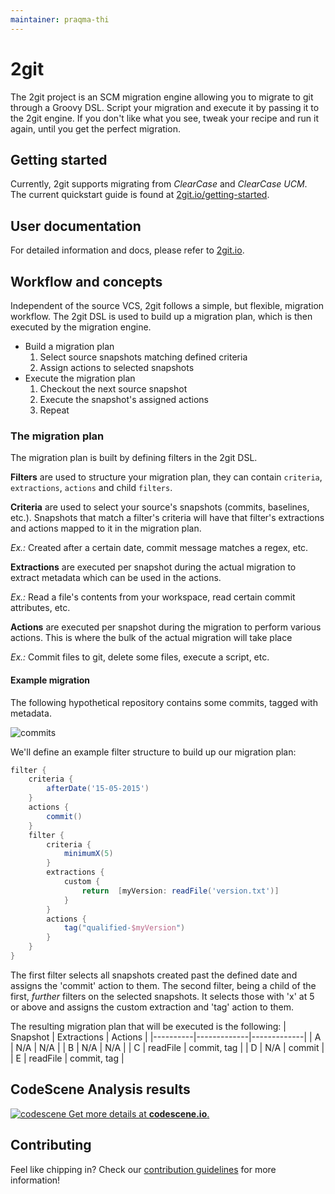 ```yaml
---
maintainer: praqma-thi
---
```


# 2git

The 2git project is an SCM migration engine allowing you to migrate to git through a Groovy DSL.
Script your migration and execute it by passing it to the 2git engine.
If you don't like what you see, tweak your recipe and run it again, until you get the perfect migration.

## Getting started

Currently, 2git supports migrating from *ClearCase* and *ClearCase UCM*.
The current quickstart guide is found at [2git.io/getting-started](http://www.2git.io/getting-started/).

## User documentation

For detailed information and docs, please refer to [2git.io](http://www.2git.io/).

## Workflow and concepts

Independent of the source VCS, 2git follows a simple, but flexible, migration workflow.
The 2git DSL is used to build up a migration plan, which is then executed by the migration engine.

* Build a migration plan
  1. Select source snapshots matching defined criteria
  2. Assign actions to selected snapshots
* Execute the migration plan
  1. Checkout the next source snapshot
  2. Execute the snapshot's assigned actions
  3. Repeat

### The migration plan

The migration plan is built by defining filters in the 2git DSL.

**Filters** are used to structure your migration plan, they can contain `criteria`, `extractions`, `actions` and child `filters`.

**Criteria** are used to select your source's snapshots (commits, baselines, etc.).
Snapshots that match a filter's criteria will have that filter's extractions and actions mapped to it in the migration plan.

_Ex.:_ Created after a certain date, commit message matches a regex, etc.

**Extractions** are executed per snapshot during the actual migration to extract metadata which can be used in the actions.

_Ex.:_ Read a file's contents from your workspace, read certain commit attributes, etc.

**Actions** are executed per snapshot during the migration to perform various actions. This is where the bulk of the actual migration will take place

_Ex.:_ Commit files to git, delete some files, execute a script, etc.

#### Example migration

The following hypothetical repository contains some commits, tagged with metadata.

![commits](docs/images/workflow_1.png)

We'll define an example filter structure to build up our migration plan:

```groovy
filter {
    criteria {
        afterDate('15-05-2015')
    }
    actions {
        commit()
    }
    filter {
        criteria {
            minimumX(5)
        }
        extractions {
            custom {
                return  [myVersion: readFile('version.txt')]
            }
        }
        actions {
            tag("qualified-$myVersion")
        }
    }
}
```

The first filter selects all snapshots created past the defined date and assigns the 'commit' action to them.
The second filter, being a child of the first, _further_ filters on the selected snapshots.
It selects those with 'x' at 5 or above and assigns the custom extraction and 'tag' action to them.

The resulting migration plan that will be executed is the following:
| Snapshot | Extractions | Actions     |
|----------|-------------|-------------|
| A        | N/A         | N/A         |
| B        | N/A         | N/A         |
| C        | readFile    | commit, tag |
| D        | N/A         | commit      |
| E        | readFile    | commit, tag |

## CodeScene Analysis results

[![codescene](https://codescene.io/projects/1347/status.svg) Get more details at **codescene.io**.](https://codescene.io/projects/1347/jobs/latest-successful/results)

## Contributing

Feel like chipping in? Check our [contribution guidelines](CONTRIBUTING.md) for more information!
